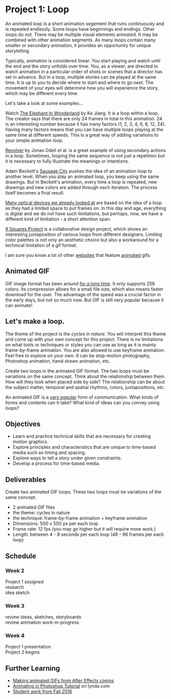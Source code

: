 # Project 1: Loop

An animated loop is a short animation segement that runs continuously and is repeated endlessly. Some loops have beginnings and endings. Other loops do not. There may be multiple visual elements animated. It may be combined with other animation segments. As many loops contain many smaller or secondary animation, it provides an opportunity for unique storytelling.

Typically, animation is considered linear. You start playing and watch until the end and the story unfolds over time. You, as a viewer, are directed to watch animation in a particular order of shots or scenes that a director has set in advance. But in a loop, multiple stories can be played at the same time. It is up to you to decide where to start and where to go next. The movement of your eyes will determine how you will experience the story, which may be different every time.

Let's take a look at some examples...

Watch [The Elephant In Wonderland](http://www.jkart.net/anim.html) by Ke Jiang. It is a loop within a loop. The creator says that there are only 24 frames in total in this animation. 24 is an interesting number because it has many factors (1, 2, 3, 4, 6, 8, 12, 24). Having many factors means that you can have multiple loops playing at the same time at different speeds. This is a great way of adding variations to your simple animation loop.

[Revolver](https://vimeo.com/11558102) by Jonas Odell et al. is a great example of using secondary actions in a loop. Sometimes, looping the same sequence is not just a repetition but it is necessary to fully illustrate the meanings or intentions.

Adam Beckett's [Sausage City](https://www.youtube.com/watch?v=RKS7N5ZzpI8) pushes the idea of an animation loop to another level. When you play an animated loop, you keep using the same drawings. But in Beckett's animation, every time a loop is repeated, new drawings and new colors are added through each iteration. The process itself becomes a final result.

[Many optical devices we already looked at](w1-optical-devices.md) are based on the idea of a loop as they had a limited space to put frames on. In this day and age, everything is digital and we do not have such limitations, but perhaps, now, we have a different kind of limitation - a short attention span.

[9 Squares Project](http://9-squares.tumblr.com) is a collaborative design project, which shows an interesting juxtaposition of various loops from different designers. Limiting color palettes is not only an aesthetic choice but also a workaround for a technical limitation of a gif format.

I am sure you know a lot of other [websites](http://behance.net/rafaelvarona) that feature [animated](http://www.slimjimstudios.com/) gifs.


## Animated GIF
GIF image format has been around [for a long time](http://www.fastcodesign.com/3034030/9-design-ideas-that-forever-changed-the-web). It only supports 256 colors. Its compression allows for a small file size, which also means faster download for the user. The advantage of the speed was a crucial factor in the early days, but not so much now. But GIF is still very popular because it can animate! 


## Let's make a loop.
The theme of the project is *the cycles in nature*. You will interpret this theme and come up with your own concept for this project. There is no limitations on what tools or techniques or styles you can use as long as it is mainly frame-by-frame animation. You are also allowed to use keyframe animation. Feel free to explore on your own. It can be stop-motion photography, Photoshop animation, hand-drawn animation, etc.

Create two loops in the animated GIF format. The two loops must be variations on the same concept. Think about the relationship between them. How will they look when placed side by side? The relationship can be about the subject matter, temporal and spatial rhythms, colors, juxtapositions, etc.
 
An animated GIF is a [very popular](http://www.nytimes.com/2013/02/14/fashion/common-on-early-internet-gif-files-make-comeback.html?_r=1&) form of communication. What kinds of forms and contents can it take? What kind of ideas can you convey using loops?


## Objectives
- Learn and practice technical skills that are necessary for creating motion graphics.
- Explore principles and characteristics that are unique to time-based media such as timing and spacing.
- Explore ways to tell a *story* under given constraints.
- Develop a  process for time-based media.


## Deliverables
Create two animated GIF loops. These two loops must be variations of the same concept.

- 2 animated GIF files
- the theme: cycles in nature
- the technique: frame-by-frame animation + keyframe animation
- Dimensions: 500 x 500 px per each loop
- Frame rate: 12 fps (you may go higher but it will require more work.)
- Length: between 4 - 8 seconds per each loop (48 - 96 frames per each loop)


## Schedule

### Week 2
Project 1 assigned  
research  
idea sketch  

### Week 3 
review ideas, sketches, storyboards  
review animation work-in-progress  

### Week 4
Project 1 presentation  
Project 2 begins


## Further Learning
- [Making animated GIFs from After Effects comps](https://www.rocketstock.com/blog/making-animated-gifs-from-after-effects-comps/)
- [Animating in Photoshop Tutorial](https://www.lynda.com/After-Effects-tutorials/Motion-Graphics-Loops-01-Photoshop-Techniques/483234-2.html) on lynda.com
- [Student work from Fall 2016](http://mica-gd3.paperdove.com/2016/loops/)




